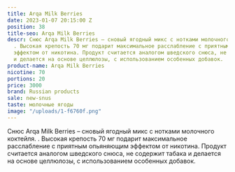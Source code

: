 ```yaml
---
title: Arqa Milk Berries
date: 2023-01-07 20:15:00 Z
position: 38
title-seo: Arqa Milk Berries
descr: Снюс Arqa Milk Berries – сновый ягодный микс с нотками молочного коктейля.
  . Высокая крепость 70 мг подарит максимальное расслабление с приятным опьяняющим
  эффектом от никотина. Продукт считается аналогом шведского снюса, не содержит табака
  и делается на основе целлюлозы, с использованием особенных добавок.
product-name: Arqa Milk Berries
nicotine: 70
portions: 20
price: 3000
brand: Russian products
sale: new-snus
taste: молочные ягоды
image: "/uploads/1-f6760f.png"
---
```


Снюс Arqa Milk Berries – сновый ягодный микс с нотками молочного коктейля. . Высокая крепость 70 мг подарит максимальное расслабление с приятным опьяняющим эффектом от никотина. Продукт считается аналогом шведского снюса, не содержит табака и делается на основе целлюлозы, с использованием особенных добавок.